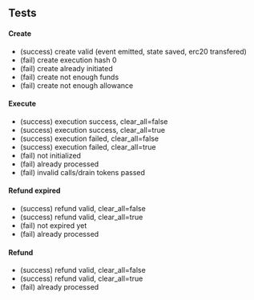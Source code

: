 
## Tests

#### Create

- (success) create valid (event emitted, state saved, erc20 transfered)
- (fail) create execution hash 0
- (fail) create already initiated
- (fail) create not enough funds
- (fail) create not enough allowance

#### Execute

- (success) execution success, clear_all=false
- (success) execution success, clear_all=true
- (success) execution failed, clear_all=false
- (success) execution failed, clear_all=true
- (fail) not initialized
- (fail) already processed
- (fail) invalid calls/drain tokens passed

#### Refund expired

- (success) refund valid, clear_all=false
- (success) refund valid, clear_all=true
- (fail) not expired yet
- (fail) already processed

#### Refund
- (success) refund valid, clear_all=false
- (success) refund valid, clear_all=true
- (fail) already processed
